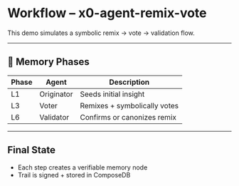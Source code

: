 # Workflow – x0-agent-remix-vote

This demo simulates a symbolic remix → vote → validation flow.

---

## 🧠 Memory Phases

| Phase | Agent     | Description                  |
|-------|-----------|------------------------------|
| L1    | Originator| Seeds initial insight        |
| L3    | Voter     | Remixes + symbolically votes |
| L6    | Validator | Confirms or canonizes remix  |

---

## Final State

- Each step creates a verifiable memory node
- Trail is signed + stored in ComposeDB